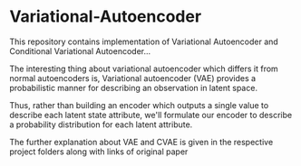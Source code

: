 # Variational-Autoencoder
This repository contains implementation of Variational Autoencoder 
and Conditional Variational Autoencoder...

The interesting thing about variational autoencoder which differs it from normal autoencoders is, Variational autoencoder (VAE) provides a probabilistic manner for describing an observation in latent space. 

Thus, rather than building an encoder which outputs a single value to describe each latent state attribute, we'll formulate our encoder to describe a probability distribution for each latent attribute.

The further explanation about VAE and CVAE is given in the respective project folders along with links of original paper
